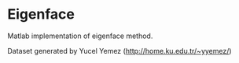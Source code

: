 Eigenface
=========

Matlab implementation of eigenface method.

Dataset generated by Yucel Yemez (http://home.ku.edu.tr/~yyemez/)
